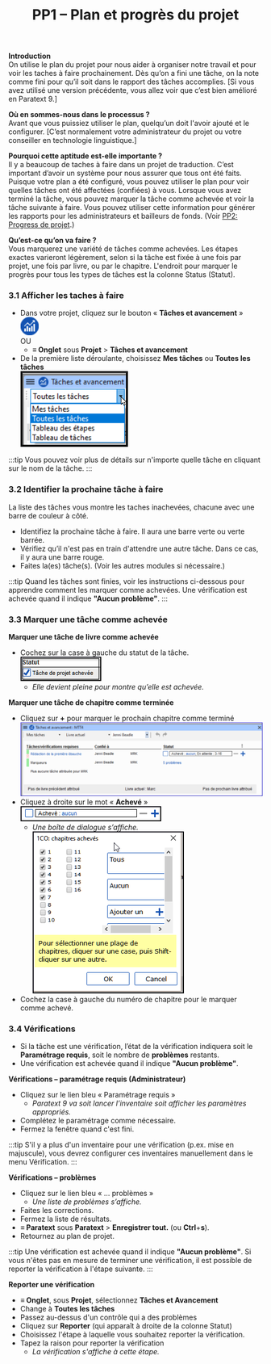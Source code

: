 ﻿---
title: 3. PP1 – Plan et progrès du projet
---
**Introduction**  
On utilise le plan du projet pour nous aider à organiser notre travail et pour voir les taches à faire prochainement. Dès qu’on a fini une tâche, on la note comme fini pour qu’il soit dans le rapport des tâches accomplies. [Si vous avez utilisé une version précédente, vous allez voir que c’est bien amélioré en Paratext 9.]

**Où en sommes-nous dans le processus ?**  
Avant que vous puissiez utiliser le plan, quelqu’un doit l'avoir ajouté et le configurer. [C’est normalement votre administrateur du projet ou votre conseiller en technologie linguistique.]

**Pourquoi cette aptitude est-elle importante ?**  
Il y a beaucoup de taches à faire dans un projet de traduction. C’est important d’avoir un système pour nous assurer que tous ont été faits. Puisque votre plan a été configuré, vous pouvez utiliser le plan pour voir quelles tâches ont été affectées (confiées) à vous. Lorsque vous avez terminé la tâche, vous pouvez marquer la tâche comme achevée et voir la tâche suivante à faire. Vous pouvez utiliser cette information pour générer les rapports pour les administrateurs et bailleurs de fonds. (Voir [PP2: Progress de projet](6.PP2.md).)

**Qu’est-ce qu’on va faire ?**  
Vous marquerez une variété de tâches comme achevées. Les étapes exactes varieront légèrement, selon si la tâche est fixée à une fois par projet, une fois par livre, ou par le chapitre. L'endroit pour marquer le progrès pour tous les types de tâches est la colonne Status (Statut).

### 3.1 Afficher les taches à faire
-  Dans votre projet, cliquez sur le bouton « **Tâches et avancement** » ![](../media/03751d97bff94e04afee1ef9c87c4d22.png)  
    OU  
    -   **≡ Onglet** sous **Projet** \> **Tâches et avancement**
-  De la première liste déroulante, choisissez **Mes tâches** ou **Toutes les tâches**  
    ![](../media/124a913190ec764456633bce116c5da8.png)  

:::tip
Vous pouvez voir plus de détails sur n'importe quelle tâche en cliquant sur le nom de la tâche.
:::

### 3.2 Identifier la prochaine tâche à faire

La liste des tâches vous montre les taches inachevées, chacune avec une barre de couleur à côté.

-  Identifiez la prochaine tâche à faire. Il aura une barre verte ou verte barrée.
-  Vérifiez qu’il n'est pas en train d'attendre une autre tâche. Dans ce cas, il y aura une barre rouge.
-  Faites la(es) tâche(s). (Voir les autres modules si nécessaire.)

:::tip
Quand les tâches sont finies, voir les instructions ci-dessous pour apprendre comment les marquer comme achevées. Une vérification est achevée quand il indique **"Aucun problème"**.
:::

### 3.3 Marquer une tâche comme achevée

**Marquer une tâche de livre comme achevée**

-  Cochez sur la case à gauche du statut de la tâche.  
    ![](../media/d5478bc7bb71b0124bf473016b216d96.png)  
    -   *Elle devient pleine pour montre qu’elle est achevée.*

**Marquer une tâche de chapitre comme terminée**  
-  Cliquez sur **+** pour marquer le prochain chapitre comme terminé  
    ![](../media/c7697487c90306b91b7587c3e2e0d298.png)
-  Cliquez à droite sur le mot « **Achevé** »  
    ![](../media/1b9e545da333cf08d8fd54c687c37323.png)  
    -   *Une boîte de dialogue s’affiche.*  
    ![](../media/a90d5c91df8f093411fb565f52cd601e.png)
-  Cochez la case à gauche du numéro de chapitre pour le marquer comme achevé.

### 3.4 Vérifications

-  Si la tâche est une vérification, l’état de la vérification indiquera soit le **Paramétrage requis**, soit le nombre de **problèmes** restants.
-  Une vérification est achevée quand il indique **"Aucun problème"**.

**Vérifications – paramétrage requis (Administrateur)**  
-  Cliquez sur le lien bleu « Paramétrage requis »  
    -   *Paratext 9 va soit lancer l’inventaire soit afficher les paramètres appropriés.*
-  Complétez le paramétrage comme nécessaire.
-  Fermez la fenêtre quand c'est fini.

:::tip
S'il y a plus d'un inventaire pour une vérification (p.ex. mise en majuscule), vous devrez configurer ces inventaires manuellement dans le menu Vérification.
:::

**Vérifications – problèmes**

-  Cliquez sur le lien bleu « … problèmes »  
    -   *Une liste de problèmes s’affiche.*
-  Faites les corrections.
-  Fermez la liste de résultats.
-  **≡ Paratext** sous **Paratext** \> **Enregistrer tout.** (ou **Ctrl**+**s**).
-  Retournez au plan de projet.

:::tip
Une vérification est achevée quand il indique **"Aucun problème"**. Si vous n'êtes pas en mesure de terminer une vérification, il est possible de reporter la vérification à l'étape suivante.
:::

**Reporter une vérification**  
-  **≡ Onglet**, sous **Projet**, sélectionnez **Tâches et Avancement**
-  Change à **Toutes les tâches**
-  Passez au-dessus d'un contrôle qui a des problèmes
-  Cliquez sur **Reporter** (qui apparaît à droite de la colonne Statut)
-  Choisissez l'étape à laquelle vous souhaitez reporter la vérification.
-  Tapez la raison pour reporter la vérification  
    -   *La vérification s'affiche à cette étape.*
